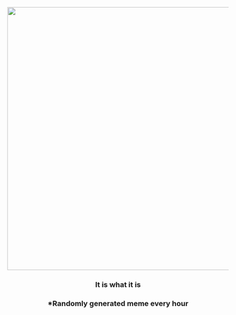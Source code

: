 <p align="center">
        <img src="https://i.redd.it/im6jleu48xc91.jpg" width="600" height="600">
        </p>
        <h3 align="center">It is what it is</h3>
        <h3 align="center">*Randomly generated meme every hour</h3>
    